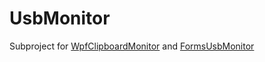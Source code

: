 # UsbMonitor
Subproject for [WpfClipboardMonitor](https://github.com/Bassman2/WpfClipboardMonitor) and [FormsUsbMonitor](https://github.com/Bassman2/FormsUsbMonitor)
